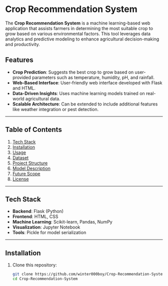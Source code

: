# Crop Recommendation System

The **Crop Recommendation System** is a machine learning-based web application that assists farmers in determining the most suitable crop to grow based on various environmental factors. This tool leverages data analytics and predictive modeling to enhance agricultural decision-making and productivity.

## Features

- **Crop Prediction**: Suggests the best crop to grow based on user-provided parameters such as temperature, humidity, pH, and rainfall.
- **Web-Based Interface**: User-friendly web interface developed with Flask and HTML.
- **Data-Driven Insights**: Uses machine learning models trained on real-world agricultural data.
- **Scalable Architecture**: Can be extended to include additional features like weather integration or pest detection.

---

## Table of Contents

1. [Tech Stack](#tech-stack)
2. [Installation](#installation)
3. [Usage](#usage)
4. [Dataset](#dataset)
5. [Project Structure](#project-structure)
6. [Model Description](#model-description)
7. [Future Scope](#future-scope)
8. [License](#license)

---

## Tech Stack

- **Backend**: Flask (Python)
- **Frontend**: HTML, CSS
- **Machine Learning**: Scikit-learn, Pandas, NumPy
- **Visualization**: Jupyter Notebook
- **Tools**: Pickle for model serialization

---

## Installation

1. Clone this repository:
   ```bash
   git clone https://github.com/winter000boy/Crop-Recommendation-System.git
   cd Crop-Recommendation-System
